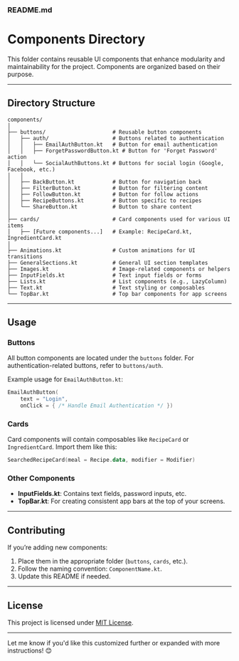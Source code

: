 
### **README.md**

# **Components Directory**
This folder contains reusable UI components that enhance modularity and maintainability for the project. Components are organized based on their purpose.

---

## **Directory Structure**

```
components/
│
├── buttons/                     # Reusable button components
│   ├── auth/                    # Buttons related to authentication
│   │   ├── EmailAuthButton.kt   # Button for email authentication
│   │   ├── ForgetPasswordButton.kt # Button for 'Forget Password' action
│   │   └── SocialAuthButtons.kt # Buttons for social login (Google, Facebook, etc.)
│   │
│   ├── BackButton.kt            # Button for navigation back
│   ├── FilterButton.kt          # Button for filtering content
│   ├── FollowButton.kt          # Button for follow actions
│   ├── RecipeButtons.kt         # Button specific to recipes
│   └── ShareButton.kt           # Button to share content
│
├── cards/                       # Card components used for various UI items
│   ├── [Future components...]   # Example: RecipeCard.kt, IngredientCard.kt
│
├── Animations.kt                # Custom animations for UI transitions
├── GeneralSections.kt           # General UI section templates
├── Images.kt                    # Image-related components or helpers
├── InputFields.kt               # Text input fields or forms
├── Lists.kt                     # List components (e.g., LazyColumn)
├── Text.kt                      # Text styling or composables
└── TopBar.kt                    # Top bar components for app screens
```

---

## **Usage**
### **Buttons**
All button components are located under the `buttons` folder. For authentication-related buttons, refer to `buttons/auth`.

Example usage for `EmailAuthButton.kt`:
```kotlin
EmailAuthButton(
    text = "Login",
    onClick = { /* Handle Email Authentication */ })

```

### **Cards**
Card components will contain composables like `RecipeCard` or `IngredientCard`. Import them like this:
```kotlin
SearchedRecipeCard(meal = Recipe.data, modifier = Modifier)
```

### **Other Components**
- **InputFields.kt**: Contains text fields, password inputs, etc.
- **TopBar.kt**: For creating consistent app bars at the top of your screens.

---

## **Contributing**
If you’re adding new components:
1. Place them in the appropriate folder (`buttons`, `cards`, etc.).
2. Follow the naming convention: `ComponentName.kt`.
3. Update this README if needed.

---

## **License**
This project is licensed under [MIT License](https://opensource.org/licenses/MIT).

---

Let me know if you'd like this customized further or expanded with more instructions! 😊